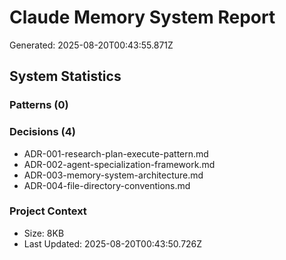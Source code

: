# Claude Memory System Report

Generated: 2025-08-20T00:43:55.871Z

## System Statistics

### Patterns (0)


### Decisions (4)

- ADR-001-research-plan-execute-pattern.md
- ADR-002-agent-specialization-framework.md
- ADR-003-memory-system-architecture.md
- ADR-004-file-directory-conventions.md

### Project Context

- Size: 8KB
- Last Updated: 2025-08-20T00:43:50.726Z

